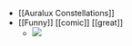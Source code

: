 - [[Auralux Constellations]]
- [[Funny]] [[comic]] [[great]]
	- ![](https://www.asofterworld.com/clean/hate.jpg)
